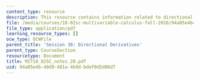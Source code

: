 ```yaml
---
content_type: resource
description: This resource contains information related to directional derivatives.
file: /media/courses/18-02sc-multivariable-calculus-fall-2010/94a05e4b48d9481a4b9dbdef0d5d86d7_MIT18_02SC_notes_20.pdf
file_type: application/pdf
learning_resource_types: []
ocw_type: OCWFile
parent_title: 'Session 38: Directional Derivatives'
parent_type: CourseSection
resourcetype: Document
title: MIT18_02SC_notes_20.pdf
uid: 94a05e4b-48d9-481a-4b9d-bdef0d5d86d7
---
```

